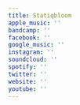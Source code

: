 ```yaml
---
title: Statiqbloom
apple_music: ''
bandcamp: ''
facebook: ''
google_music: ''
instagram: ''
soundcloud: ''
spotify: ''
twitter: ''
website: ''
youtube: ''
---
```

